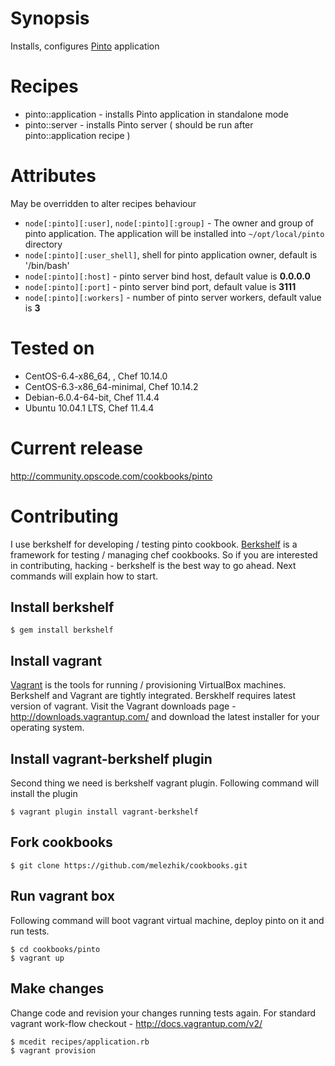 # Synopsis
Installs, configures [Pinto](http://search.cpan.org/perldoc?Pinto) application 

# Recipes
* pinto::application - installs Pinto application in standalone mode
* pinto::server - installs Pinto server ( should be run after pinto::application recipe )

# Attributes 
May be overridden to alter recipes behaviour 

* `node[:pinto][:user]`, `node[:pinto][:group]` - The owner and group of pinto application. The application will be installed into `~/opt/local/pinto` directory
* `node[:pinto][:user_shell]`, shell for pinto application owner, default is '/bin/bash'
* `node[:pinto][:host]` - pinto server bind host, default value is **0.0.0.0**
* `node[:pinto][:port]` - pinto server bind port, default value is **3111**
* `node[:pinto][:workers]` - number of pinto server workers, default value is **3**


# Tested on
* CentOS-6.4-x86_64, , Chef 10.14.0
* CentOS-6.3-x86_64-minimal, Chef 10.14.2
* Debian-6.0.4-64-bit, Chef 11.4.4
* Ubuntu 10.04.1 LTS, Chef 11.4.4 

# Current release
http://community.opscode.com/cookbooks/pinto

# Contributing 
I use berkshelf for developing / testing pinto cookbook. [Berkshelf](http://berkshelf.com/) is a framework for testing / managing chef cookbooks. 
So if you are interested in contributing, hacking - berkshelf is the best way to go ahead. Next commands will explain how to start. 

## Install berkshelf

    $ gem install berkshelf

## Install vagrant
[Vagrant](http://www.vagrantup.com/) is the tools for running / provisioning VirtualBox machines. 
Berkshelf and Vagrant are tightly integrated. Berskhelf requires latest version of vagrant. 
Visit the Vagrant downloads page - http://downloads.vagrantup.com/ and download the latest installer for your operating system.

## Install vagrant-berkshelf plugin
Second thing we need is berkshelf vagrant plugin. Following command will install the plugin

    $ vagrant plugin install vagrant-berkshelf 
    
## Fork cookbooks 

    $ git clone https://github.com/melezhik/cookbooks.git

## Run vagrant box 
Following command will boot vagrant virtual machine, deploy pinto on it and run tests.

    $ cd cookbooks/pinto
    $ vagrant up
  
## Make changes
Change code and revision your changes running tests again. For standard vagrant work-flow checkout - http://docs.vagrantup.com/v2/

    $ mcedit recipes/application.rb
    $ vagrant provision
    
